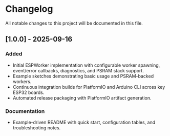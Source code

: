 # Changelog

All notable changes to this project will be documented in this file.

## [1.0.0] - 2025-09-16
### Added
- Initial ESPWorker implementation with configurable worker spawning, event/error callbacks, diagnostics, and PSRAM stack support.
- Example sketches demonstrating basic usage and PSRAM-backed workers.
- Continuous integration builds for PlatformIO and Arduino CLI across key ESP32 boards.
- Automated release packaging with PlatformIO artifact generation.

### Documentation
- Example-driven README with quick start, configuration tables, and troubleshooting notes.

